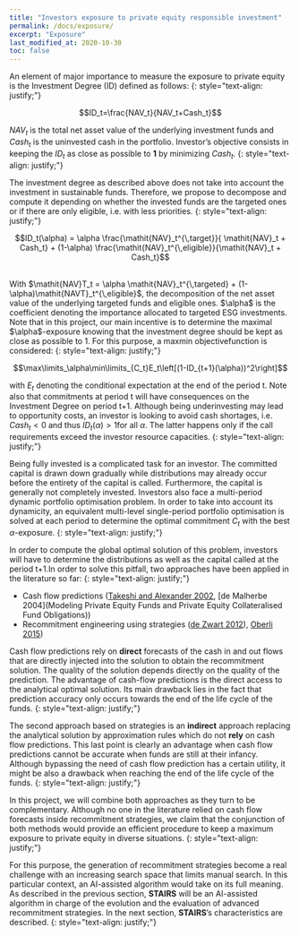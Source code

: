 ```yaml
---
title: "Investors exposure to private equity responsible investment"
permalink: /docs/exposure/
excerpt: "Exposure"
last_modified_at: 2020-10-30
toc: false
---
```


An element of major importance to measure the exposure to private equity is the Investment Degree (ID) defined as follows:
{: style="text-align: justify;"}

$$ID_t=\frac{NAV_t}{NAV_t+Cash_t}$$

$NAV_t$ is the total net asset value of the underlying investment funds and $Cash_t$ is the uninvested cash in the portfolio. Investor’s objective consists in keeping the $ID_t$ as close as possible to **1** by minimizing $Cash_t$.
{: style="text-align: justify;"}

The investment degree as described above does not take into account the investment in sustainable funds. Therefore, we propose to decompose  and compute it depending on whether the invested funds are the targeted ones or if there are only eligible, i.e. with less priorities.
{: style="text-align: justify;"}

$$ID_t(\alpha) = \alpha \frac{\mathit{NAV}_t^{\,target}}{ \mathit{NAV}_t + Cash_t} + (1-\alpha) \frac{\mathit{NAV}_t^{\,eligible}}{\mathit{NAV}_t + Cash_t}$$


<br />
With $\mathit{NAV}T_t = \alpha \mathit{NAV}_t^{\,targeted} + (1-\alpha)\mathit{NAVT}_t^{\,eligible}$, the decomposition of the net asset value of the underlying targeted funds and  eligible ones. $\alpha$ is the coefficient denoting the importance allocated to targeted ESG investments. Note that in this project, our main incentive is to determine the maximal $\alpha$-exposure knowing that the investment degree should be kept as close as possible to 1. For this purpose, a maxmin objectivefunction is considered:
{: style="text-align: justify;"}


$$\max\limits_\alpha\min\limits_{C_t}E_t\left[(1-ID_{t+1}(\alpha))^2\right]$$

with $E_t$ denoting the conditional expectation at the end of the period t. Note also that commitments at period t will have consequences on the Investment Degree on period t+1. Although being underinvesting may lead to opportunity costs, an investor is looking to avoid cash shortages, i.e. $Cash_t<0$ and thus $ID_t(\alpha)>1$for all $\alpha$. The latter happens only if the call requirements exceed the investor resource capacities.
{: style="text-align: justify;"}

Being fully invested is a complicated task for an investor. The committed capital is drawn down gradually while distributions may already occur before the entirety of the capital is called. Furthermore, the capital is generally not completely invested. Investors also face a multi-period dynamic portfolio optimisation problem. In order to take into account its dynamicity, an equivalent multi-level single-period portfolio optimisation is solved at each period to determine the optimal commitment $C_t$ with the best $\alpha$-exposure.
{: style="text-align: justify;"}

In order to compute the global optimal solution of this problem, investors will have to determine the distributions as well as the capital called at the period t+1.In order to solve this pitfall, two approaches have been applied in the literature so far:
{: style="text-align: justify;"}

- Cash flow predictions ([Takeshi and Alexander 2002](https://doi.org/10.3905/jpm.2002.319836), [de Malherbe 2004](Modeling Private Equity Funds and Private Equity Collateralised Fund Obligations))
- Recommitment engineering using strategies ([de Zwart 2012](https://doi.org/10.2469/faj.v68.n3.1)), [Oberli 2015](https://www.jstor.org/stable/43503837))

Cash flow predictions rely on **direct** forecasts of the cash in and out flows that are directly injected into the solution to obtain the recommitment solution. The quality of the solution depends directly on the quality of the prediction. The advantage of cash-flow predictions is the direct access to the analytical optimal solution. Its main drawback lies in the fact that prediction accuracy only occurs towards the end of the life cycle of the funds.
{: style="text-align: justify;"}

The second approach based on strategies is an **indirect** approach replacing the analytical solution by approximation rules which do not **rely** on cash flow predictions. This last point is clearly an advantage when cash flow predictions cannot be accurate when funds are still at their infancy. Although bypassing the need of cash flow prediction has a certain utility, it might be also a drawback when reaching the end of the life cycle of the funds.
{: style="text-align: justify;"}

In this project, we will combine both approaches as they turn to be complementary. Although no one in the literature relied on cash flow forecasts inside recommitment strategies, we claim that the conjunction of both methods would provide an efficient procedure to keep a maximum exposure to private equity in diverse situations.
{: style="text-align: justify;"}

For this purpose, the generation of recommitment strategies become a real challenge with an increasing search space that limits manual search. In this particular context, an AI-assisted algorithm would take on its full meaning. As described in the previous section, **STAIRS** will be an AI-assisted algorithm in charge of the evolution and the evaluation of advanced recommitment strategies. In the next section, **STAIRS**’s characteristics are described.
{: style="text-align: justify;"}
